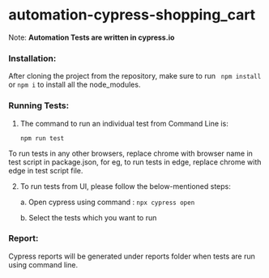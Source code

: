 # automation-cypress-shopping_cart
Note: **Automation Tests are written in cypress.io**

### Installation:
After cloning the project from the repository, make sure to run ``` npm install``` or ```npm i``` to install all the node_modules.

### Running Tests:
1. The command to run an individual test from Command Line is:

    ```npm run test```

To run tests in any other browsers, replace chrome with browser name in test script in package.json,
for eg, to run tests in edge, replace chrome with edge in test script file.

2. To run tests from UI, please follow the below-mentioned steps:

    a. Open cypress using command :  ```npx cypress open```
    
    b. Select the tests which you want to run

### Report:
Cypress reports will be generated under reports folder when tests are run using command line. 
